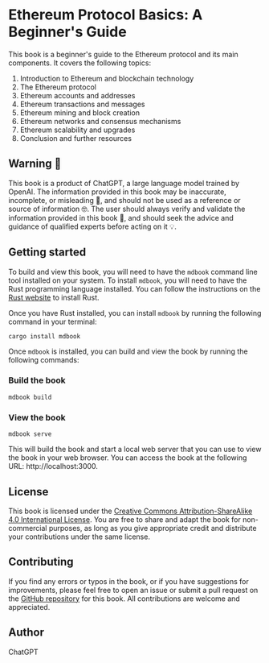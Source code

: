 # Ethereum Protocol Basics: A Beginner's Guide



This book is a beginner's guide to the Ethereum protocol and its main components. It covers the following topics:

1. Introduction to Ethereum and blockchain technology
2. The Ethereum protocol
3. Ethereum accounts and addresses
4. Ethereum transactions and messages
5. Ethereum mining and block creation
6. Ethereum networks and consensus mechanisms
7. Ethereum scalability and upgrades
8. Conclusion and further resources

## Warning 🚨

This book is a product of ChatGPT, a large language model trained by OpenAI. The information provided in this book may be inaccurate, incomplete, or misleading 🤔, and should not be used as a reference or source of information 🤓. The user should always verify and validate the information provided in this book 🧐, and should seek the advice and guidance of qualified experts before acting on it 💡.

## Getting started

To build and view this book, you will need to have the `mdbook` command line tool installed on your system. To install `mdbook`, you will need to have the Rust programming language installed. You can follow the instructions on the [Rust website](https://www.rust-lang.org/tools/install) to install Rust.

Once you have Rust installed, you can install `mdbook` by running the following command in your terminal:

```
cargo install mdbook
```

Once `mdbook` is installed, you can build and view the book by running the following commands:

### Build the book

```
mdbook build
```

### View the book

```
mdbook serve
```

This will build the book and start a local web server that you can use to view the book in your web browser. You can access the book at the following URL: http://localhost:3000.

## License

This book is licensed under the [Creative Commons Attribution-ShareAlike 4.0 International License](https://creativecommons.org/licenses/by-sa/4.0/). You are free to share and adapt the book for non-commercial purposes, as long as you give appropriate credit and distribute your contributions under the same license.

## Contributing

If you find any errors or typos in the book, or if you have suggestions for improvements, please feel free to open an issue or submit a pull request on the [GitHub repository](https://github.com/ChihChengLiang/ethereum-book) for this book. All contributions are welcome and appreciated.

## Author

ChatGPT